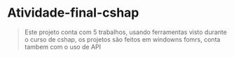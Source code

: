 # Atividade-final-cshap
>Este projeto conta com 5 trabalhos, usando ferramentas visto durante o curso de cshap, os projetos são feitos em windowns fomrs, conta tambem com o uso de API















